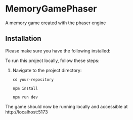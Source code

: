 # MemoryGamePhaser
A memory game created with the phaser engine


<h2>Installation</h2>

<p>Please make sure you have the following installed:</p>
<p>To run this project locally, follow these steps:</p>

<ol>
    <li>Navigate to the project directory:</li>
    <pre><code>cd your-repository</code></pre>
    <pre><code>npm install</code></pre>
    <pre><code>npm run dev</code></pre>
</ol>

<p>The game should now be running locally and accessible at http://localhost:5173</p>
